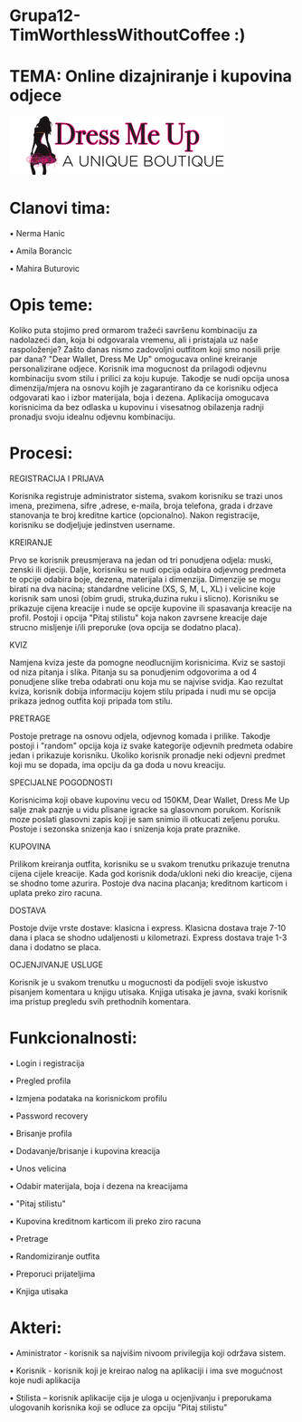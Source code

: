 ﻿# Grupa12-TimWorthlessWithoutCoffee :)

# TEMA: Online dizajniranje i kupovina odjece

![naslogo](logo.jpg)

# Clanovi tima:
• Nerma Hanic

• Amila Borancic

• Mahira Buturovic 

# Opis teme:

Koliko puta stojimo pred ormarom tražeći savršenu kombinaciju za nadolazeći dan, koja bi odgovarala vremenu, ali i  pristajala uz naše raspoloženje? Zašto danas nismo zadovoljni outfitom koji smo nosili prije par dana? 
"Dear Wallet, Dress Me Up" omogucava online kreiranje personalizirane odjece. Korisnik ima mogucnost da prilagodi odjevnu kombinaciju svom stilu i prilici za koju kupuje. Takodje se nudi opcija unosa dimenzija/mjera na osnovu kojih je zagarantirano da ce korisniku odjeca odgovarati kao i izbor materijala, boja i dezena. Aplikacija omogucava korisnicima da bez odlaska u kupovinu i visesatnog obilazenja radnji pronadju svoju idealnu odjevnu kombinaciju.


# Procesi:

REGISTRACIJA I PRIJAVA

Korisnika registruje administrator sistema, svakom korisniku se trazi unos imena, prezimena, sifre ,adrese, e-maila, broja telefona, grada i drzave stanovanja te broj kreditne kartice (opcionalno). Nakon registracije, korisniku se dodjeljuje jedinstven username.

KREIRANJE

Prvo se korisnik preusmjerava na jedan od tri ponudjena odjela: muski, zenski ili djeciji.
Dalje, korisniku se nudi opcija odabira odjevnog predmeta te opcije odabira boje, dezena, materijala i dimenzija.
Dimenzije se mogu birati na dva nacina; standardne velicine (XS, S, M, L, XL) i velicine koje korisnik sam unosi (obim grudi, struka,duzina ruku i slicno). Korisniku se prikazuje cijena kreacije i nude se opcije kupovine ili spasavanja kreacije na profil. Postoji i opcija "Pitaj stilistu" koja  nakon zavrsene kreacije daje strucno misljenje i/ili preporuke (ova opcija se dodatno placa). 

KVIZ

Namjena kviza jeste da pomogne neodlucnijim korisnicima. Kviz se sastoji od niza pitanja i slika. Pitanja su sa ponudjenim odgovorima a od 4 ponudjene slike treba odabrati onu koja mu se najvise svidja. Kao rezultat kviza, korisnik dobija informaciju kojem stilu pripada i nudi mu se opcija prikaza jednog outfita koji pripada tom stilu.

PRETRAGE

Postoje pretrage na osnovu odjela, odjevnog komada i prilike. Takodje postoji i "random" opcija koja iz svake kategorije odjevnih predmeta odabire jedan i prikazuje korisniku. Ukoliko korisnik pronadje neki odjevni predmet koji mu se dopada, ima opciju da ga doda u novu kreaciju. 

SPECIJALNE POGODNOSTI

Korisnicima koji obave kupovinu vecu od 150KM, Dear Wallet, Dress Me Up salje znak paznje u vidu plisane igracke sa glasovnom porukom. Korisnik moze poslati glasovni zapis koji je sam snimio ili otkucati zeljenu poruku.
Postoje i sezonska snizenja kao i snizenja koja prate praznike.

KUPOVINA

Prilikom kreiranja outfita, korisniku se u svakom trenutku prikazuje trenutna cijena cijele kreacije. Kada god korisnik doda/ukloni neki dio kreacije, cijena se shodno tome azurira. Postoje dva nacina placanja; kreditnom karticom i uplata preko ziro racuna. 


DOSTAVA

Postoje dvije vrste dostave: klasicna i express. Klasicna dostava traje 7-10 dana i placa se shodno udaljenosti u kilometrazi. Express dostava traje 1-3 dana i dodatno se placa.

OCJENJIVANJE USLUGE

Korisnik je u svakom trenutku u mogucnosti da podijeli svoje iskustvo pisanjem komentara u knjigu utisaka. Knjiga utisaka je javna, svaki korisnik ima pristup pregledu svih prethodnih komentara.

# Funkcionalnosti:

• Login i registracija

• Pregled profila

• Izmjena podataka na korisnickom profilu

• Password recovery

• Brisanje profila

• Dodavanje/brisanje i kupovina kreacija

• Unos velicina

• Odabir materijala, boja i dezena na kreacijama

• "Pitaj stilistu"

• Kupovina kreditnom karticom ili preko ziro racuna

• Pretrage

• Randomiziranje outfita

• Preporuci prijateljima

• Knjiga utisaka

# Akteri:

• Aministrator - korisnik sa najvišim nivoom privilegija koji održava sistem.

• Korisnik - korisnik koji je kreirao nalog na aplikaciji i ima sve mogućnost koje nudi aplikacija

• Stilista – korisnik aplikacije cija je uloga u ocjenjivanju i preporukama ulogovanih korisnika 
              koji se odluce za opciju "Pitaj stilistu"

